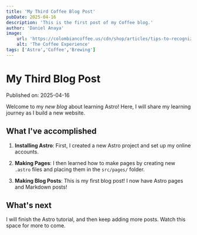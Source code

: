 ```yaml
---
title: 'My Third Coffee Blog Post'
pubDate: 2025-04-16
description: 'This is the first post of my Coffee blog.'
author: 'Daniel Anaya'
image:
    url: 'https://colombiancoffee.us/cdn/shop/articles/tips-to-recognize-good-quality-coffee-424970.png?v=1713377616&width=1024'
    alt: 'The Coffee Experience'
tags: ['Astro','Coffee','Brewing']
---
```


# My Third Blog Post

Published on: 2025-04-16

Welcome to my _new blog_ about learning Astro! Here, I will share my learning journey as I build a new website.

## What I've accomplished

1. **Installing Astro**: First, I created a new Astro project and set up my online accounts.

2. **Making Pages**: I then learned how to make pages by creating new `.astro` files and placing them in the `src/pages/` folder.

3. **Making Blog Posts**: This is my first blog post! I now have Astro pages and Markdown posts!

## What's next

I will finish the Astro tutorial, and then keep adding more posts. Watch this space for more to come.